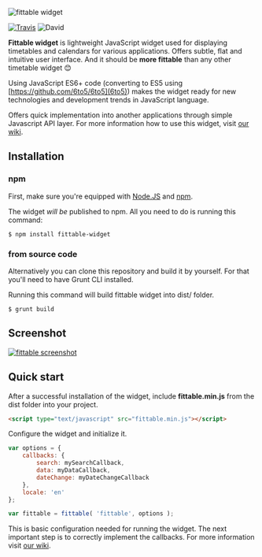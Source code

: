 ![fittable widget](http://i.imgur.com/8arGA7B.png)

[![Travis](https://img.shields.io/travis/cvut/fittable-widget/master.svg?style=flat-square)](https://travis-ci.org/cvut/fittable-widget)
![David](https://img.shields.io/david/cvut/fittable-widget.svg?style=flat-square)

**Fittable widget** is lightweight JavaScript widget used for displaying timetables and calendars for various applications. Offers subtle, flat and intuitive user interface. And it should be **more fittable** than any other timetable widget :blush:

Using JavaScript ES6+ code (converting to ES5 using [https://github.com/6to5/6to5](6to5)) makes the widget ready for new technologies and development trends in JavaScript language.

Offers quick implementation into another applications through simple Javascript API layer. For more information how to use this widget, visit [our wiki](https://github.com/cvut/fittable-widget/wiki).

## Installation

### npm

First, make sure you're equipped with [Node.JS](http://www.nodejs.org) and [npm](http://www.npmjs.com).

The widget *will be* published to npm. All you need to do is running this command:

```
$ npm install fittable-widget
```

### from source code

Alternatively you can clone this repository and build it by yourself. For that you'll need to have Grunt CLI installed.

Running this command will build fittable widget into dist/ folder.

```
$ grunt build
```

## Screenshot
[![fittable screenshot](http://i.imgur.com/CTv21ks.png)](http://i.imgur.com/CTv21ks.png)

## Quick start

After a successful installation of the widget, include **fittable.min.js** from the dist folder into your project.

```html
<script type="text/javascript" src="fittable.min.js"></script>
```

Configure the widget and initialize it.

```javascript
var options = {
    callbacks: {
        search: mySearchCallback,
        data: myDataCallback,
        dateChange: myDateChangeCallback
    },
    locale: 'en'
};

var fittable = fittable( 'fittable', options );
```

This is basic configuration needed for running the widget. The next important step is to correctly implement the callbacks. For more information visit [our wiki](https://github.com/cvut/fittable-widget/wiki).
